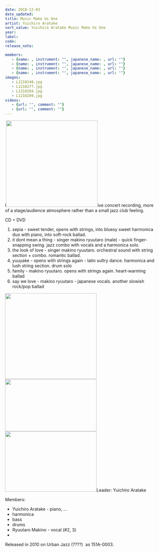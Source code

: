 ```yaml
---
date: 2018-12-03
date_updated: 
title: Music Make Us One
artist: Yuichiro Aratake
sort_value: Yuichiro Aratake Music Make Us One
year: 
label: 
code: 
release_note: 

members:
   - {name: , instrument: "", japanese_name: , url: ""}
   - {name: , instrument: "", japanese_name: , url: ""}
   - {name: , instrument: "", japanese_name: , url: ""}
   - {name: , instrument: "", japanese_name: , url: ""}
images: 
   - L1210248.jpg
   - L1210277.jpg
   - L1210284.jpg
   - L1210289.jpg
videos: 
   - {url: "", comment: ""}
   - {url: "", comment: ""}
---
```

l<a href="http://www.jjazzist.com/wp-content/uploads/2018/12/L1210248.jpg"><img class="size-medium wp-image-3195 alignright" src="http://www.jjazzist.com/wp-content/uploads/2018/12/L1210248-300x283.jpg" alt="" width="300" height="283" /></a>ive concert recording, more of a stage/audience atmosphere rather than a small jazz club feeling.

CD + DVD
<ol>
 	<li>sepia - sweet tender, opens with strings, into bluesy sweet harmonica duo with piano, into soft-rock ballad.</li>
 	<li>it dont mean a thing - singer makino ryuutaro (male) - quick finger-snapping swing. jazz combo with vocals and a harmonica solo.</li>
 	<li>the look of love - singer makino ryuutaro. orchestral sound with string section + combo. romantic ballad.</li>
 	<li>yuuyake - opens with strings again - latin sultry dance. harmonica and lush string section. drum solo</li>
 	<li>family - makino ryuutaro. opens with strings again. heart-warming ballad</li>
 	<li>say we love - makino ryuutaro - japanese vocals. another slowish rock/pop ballad</li>
</ol>
<a href="http://www.jjazzist.com/wp-content/uploads/2018/12/L1210277.jpg"><img class="alignnone size-medium wp-image-3196" src="http://www.jjazzist.com/wp-content/uploads/2018/12/L1210277-300x281.jpg" alt="" width="300" height="281" /></a> <a href="http://www.jjazzist.com/wp-content/uploads/2018/12/L1210284.jpg"><img class="alignnone size-medium wp-image-3197" src="http://www.jjazzist.com/wp-content/uploads/2018/12/L1210284-300x171.jpg" alt="" width="300" height="171" /></a> <a href="http://www.jjazzist.com/wp-content/uploads/2018/12/L1210289.jpg"><img class="alignnone size-medium wp-image-3198" src="http://www.jjazzist.com/wp-content/uploads/2018/12/L1210289-300x198.jpg" alt="" width="300" height="198" /></a>Leader: Yuichiro Aratake

Members:
<ul>
 	<li>Yuichiro Aratake - piano, ...</li>
 	<li>harmonica</li>
 	<li>bass</li>
 	<li>drums</li>
 	<li>Ryuutaro Makino - vocal (#2, 3)</li>
 	<li></li>
</ul>
Released in 2010 on Urban Jazz (????)  as 151A-0003.

